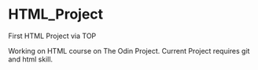 # HTML_Project
First HTML Project via TOP

Working on HTML course on The Odin Project. Current Project requires git and html skill.